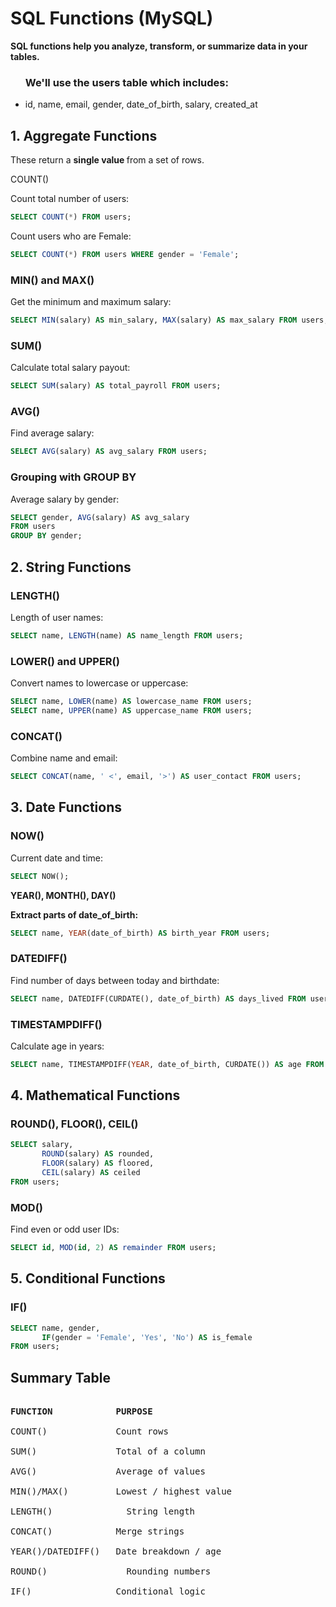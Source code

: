 # SQL Functions (MySQL)

<strong> SQL functions help you <b> analyze, transform, or summarize </b> data in your tables. </strong>

<ul>
<h3> We'll use the users table which includes:</h3>
<li> id, name, email, gender, date_of_birth, salary, created_at
</ul>

## 1. Aggregate Functions

These return a <b> single value </b> from a set of rows.

COUNT()

Count total number of users:

```sql
SELECT COUNT(*) FROM users;
```

Count users who are Female:

```sql
SELECT COUNT(*) FROM users WHERE gender = 'Female';
```

### MIN() and MAX()

Get the minimum and maximum salary:

```sql
SELECT MIN(salary) AS min_salary, MAX(salary) AS max_salary FROM users;
```

### SUM()

Calculate total salary payout:

```sql
SELECT SUM(salary) AS total_payroll FROM users;
```

### AVG()

Find average salary:

```sql
SELECT AVG(salary) AS avg_salary FROM users;
```

### Grouping with GROUP BY

Average salary by gender:

```sql
SELECT gender, AVG(salary) AS avg_salary
FROM users
GROUP BY gender;
```

## 2. String Functions

### LENGTH()

Length of user names:

```sql
SELECT name, LENGTH(name) AS name_length FROM users;
```

### LOWER() and UPPER()

Convert names to lowercase or uppercase:

```sql
SELECT name, LOWER(name) AS lowercase_name FROM users;
SELECT name, UPPER(name) AS uppercase_name FROM users;
```

### CONCAT()

Combine name and email:

```sql
SELECT CONCAT(name, ' <', email, '>') AS user_contact FROM users;
```

## 3. Date Functions

### NOW()

Current date and time:

```sql
SELECT NOW();
```

<b> YEAR(), MONTH(), DAY()

Extract parts of date_of_birth: </b>

```sql
SELECT name, YEAR(date_of_birth) AS birth_year FROM users;
```

### DATEDIFF()

Find number of days between today and birthdate:

```sql
SELECT name, DATEDIFF(CURDATE(), date_of_birth) AS days_lived FROM users;
```

### TIMESTAMPDIFF()

Calculate age in years:

```sql
SELECT name, TIMESTAMPDIFF(YEAR, date_of_birth, CURDATE()) AS age FROM users;
```

## 4. Mathematical Functions

### ROUND(), FLOOR(), CEIL()

```sql
SELECT salary,
       ROUND(salary) AS rounded,
       FLOOR(salary) AS floored,
       CEIL(salary) AS ceiled
FROM users;
```

### MOD()

Find even or odd user IDs:

```sql
SELECT id, MOD(id, 2) AS remainder FROM users;
```

## 5. Conditional Functions

### IF()

```sql
SELECT name, gender,
       IF(gender = 'Female', 'Yes', 'No') AS is_female
FROM users;
```

## Summary Table
<pre> <b>
FUNCTION           	PURPOSE <br> </b>
COUNT()            	Count rows <br>
SUM() 	            Total of a column <br>
AVG() 	            Average of values <br>
MIN()/MAX()       	Lowest / highest value <br>
LENGTH() 	          String length <br>
CONCAT()           	Merge strings <br>
YEAR()/DATEDIFF() 	Date breakdown / age <br>
ROUND() 	          Rounding numbers <br>
IF()               	Conditional logic 
</pre>
